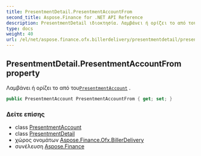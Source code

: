 ```yaml
---
title: PresentmentDetail.PresentmentAccountFrom
second_title: Aspose.Finance for .NET API Reference
description: PresentmentDetail ιδιοκτησία. Λαμβάνει ή ορίζει το από τουPresentmentAccount .
type: docs
weight: 40
url: /el/net/aspose.finance.ofx.billerdelivery/presentmentdetail/presentmentaccountfrom/
---
```

## PresentmentDetail.PresentmentAccountFrom property

Λαμβάνει ή ορίζει το από του[`PresentmentAccount`](../../../aspose.finance.ofx/presentmentaccount/) .

```csharp
public PresentmentAccount PresentmentAccountFrom { get; set; }
```

### Δείτε επίσης

* class [PresentmentAccount](../../../aspose.finance.ofx/presentmentaccount/)
* class [PresentmentDetail](../)
* χώρος ονομάτων [Aspose.Finance.Ofx.BillerDelivery](../../presentmentdetail/)
* συνέλευση [Aspose.Finance](../../../)


